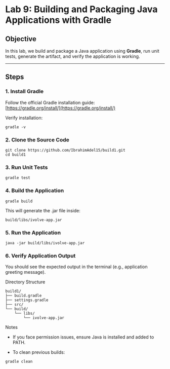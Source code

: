 # Lab 9: Building and Packaging Java Applications with Gradle

## Objective
In this lab, we build and package a Java application using **Gradle**, run unit tests, generate the artifact, and verify the application is working.

---

## Steps

### 1. Install Gradle
Follow the official Gradle installation guide:  
[https://gradle.org/install/](https://gradle.org/install/)

Verify installation:
```
gradle -v
```
### 2. Clone the Source Code
```
git clone https://github.com/IbrahimAdel15/build1.git
cd build1
```
### 3. Run Unit Tests
```
gradle test
```
### 4. Build the Application
```
gradle build
```
This will generate the .jar file inside:
```
build/libs/ivolve-app.jar
```
### 5. Run the Application
```
java -jar build/libs/ivolve-app.jar
```
### 6. Verify Application Output
You should see the expected output in the terminal (e.g., application greeting message).

Directory Structure
```
build1/
├── build.gradle
├── settings.gradle
├── src/
└── build/
    └── libs/
        └── ivolve-app.jar
```
Notes
-  If you face permission issues, ensure Java is installed and added to PATH.

-  To clean previous builds:
```
gradle clean
```

